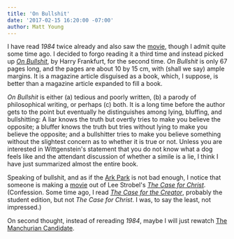 ```yaml
---
title: 'On Bullshit'
date: '2017-02-15 16:20:00 -07:00'
author: Matt Young
---
```

 
I have read *1984* twice already and also saw the [movie](http://www.imdb.com/title/tt0048918/), though I admit quite some time ago. I decided to forgo reading it a third time and instead picked up [*On Bullshit*](https://www.amazon.com/Bullshit-Harry-G-Frankfurt/dp/0691122946), by Harry Frankfurt, for the second time. *On Bullshit* is only 67 pages long, and the pages are about 10 by 15 cm, with (shall we say) ample margins. It is a magazine article disguised as a book, which, I suppose, is better than a magazine article expanded to fill a book. 

*On Bullshit* is either (a) tedious and poorly written, (b) a parody of philosophical writing, or perhaps (c) both.  It is a long time before the author gets to the point but eventually he distinguishes among lying, bluffing, and bullshitting: A liar knows the truth but overtly tries to make you believe the opposite; a bluffer knows the truth but tries without lying to make you believe the opposite; and a bullshitter tries to make you believe something without the slightest concern as to whether it is true or not. Unless you are interested in Wittgenstein's statement that you do not know what a dog feels like and the attendant discussion of whether a simile is a lie, I think I have just summarized almost the entire book.

Speaking of bullshit, and as if the [Ark Park](https://pandasthumb.org/archives/2016/07/ark-park-on-ope.html) is not bad enough, I notice that someone is making a [movie](https://www.youtube.com/watch?v=rhe8KhSxWGo) out of Lee Strobel's [*The Case for Christ*](https://www.amazon.com/dp/B002W05XNU). (Confession. Some time ago, I read [*The Case for the Creator*](https://www.amazon.com/Case-Creator-Student-Journalist-Investigates-ebook/dp/B000SERW7M), probably the student edition, but not *The Case for Christ*. I was, to say the least, not impressed.)

On second thought, instead of rereading *1984*, maybe I will just rewatch [The Manchurian Candidate](http://www.imdb.com/title/tt0056218/).
